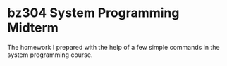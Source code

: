 # bz304 System Programming Midterm
The homework I prepared with the help of a few simple commands in the system programming course.
